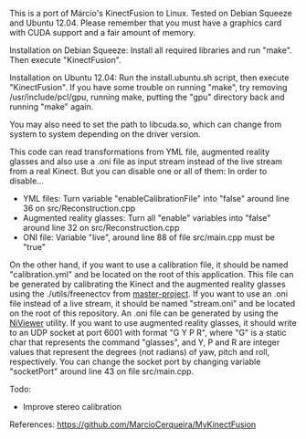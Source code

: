 This is a port of Márcio's KinectFusion to Linux. Tested on Debian Squeeze and Ubuntu 12.04.
Please remember that you must have a graphics card with CUDA support and a fair amount of memory.

Installation on Debian Squeeze: Install all required libraries and run "make". Then execute "KinectFusion".

Installation on Ubuntu 12.04: Run the install.ubuntu.sh script, then execute "KinectFusion". If you have some trouble on
running "make", try removing /usr/include/pcl/gpu, running make, putting the "gpu" directory back and running "make" again.

You may also need to set the path to libcuda.so, which can change from system to system depending on the driver version.

This code can read transformations from YML file, augmented reality glasses and also use a .oni file as input stream instead
of the live stream from a real Kinect. But you can disable one or all of them: In order to disable...

* YML files: Turn variable "enableCalibrationFile" into "false" around line 36 on src/Reconstruction.cpp
* Augmented reality glasses: Turn all "enable" variables into "false" around line 32 on src/Reconstruction.cpp
* ONI file: Variable "live", around line 88 of file src/main.cpp must be "true"  

On the other hand, if you want to use a calibration file, it should be named "calibration.yml" and be located on the root of this
application. This file can be generated by calibrating the Kinect and the augmented reality glasses using the ./utils/freenectcv from [master-project](https://github.com/caiosba/master-project). If you want to use an .oni file instead of a live stream, it should be named "stream.oni" and be located on the root of this repository. An .oni file can be generated by using the [NiViewer](https://github.com/OpenNI/OpenNI/tree/master/Samples/NiViewer) utility. If you want to use augmented reality glasses, it should write to an UDP socket at port 6001 with format "G Y P R",
where "G" is a static char that represents the command "glasses", and Y, P and R are integer values that represent the degrees (not
radians) of yaw, pitch and roll, respectively. You can change the socket port by changing variable "socketPort" around line 43 on
file src/main.cpp.

Todo:

* Improve stereo calibration

References:
https://github.com/MarcioCerqueira/MyKinectFusion
